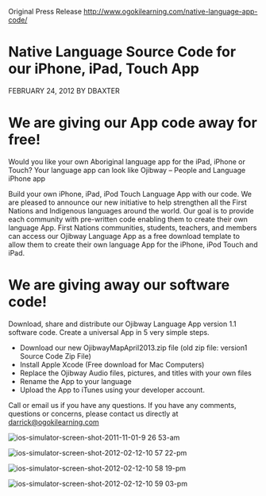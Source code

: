 Original Press Release 
http://www.ogokilearning.com/native-language-app-code/

# Native Language Source Code for our iPhone, iPad, Touch App
FEBRUARY 24, 2012 BY DBAXTER

# We are giving our App code away for free!
Would you like your own Aboriginal language app for the iPad, iPhone or Touch? Your language app can look like Ojibway – People and Language iPhone app

Build your own iPhone, iPad, iPod Touch Language App with our code.
We are pleased to announce our new initiative to help strengthen all the First Nations and Indigenous languages around the world. Our goal is to provide each community with pre-written code enabling them to create their own language App. First Nations communities, students, teachers, and members can access our Ojibway Language App as a free download template to allow them to create their own language App for the iPhone, iPod Touch and iPad.

# We are giving away our software code!

Download, share and distribute our Ojibway Language App version 1.1 software code. Create a universal App in 5 very simple steps.

* Download our new OjibwayMapApril2013.zip file  (old zip file: version1 Source Code Zip File)
* Install Apple Xcode (Free download for Mac Computers)
* Replace the Ojibway Audio files, pictures, and titles with your own files
* Rename the App to your language
* Upload the App to iTunes using your developer account.

Call or email us if you have any questions.
If you have any comments, questions or concerns, please contact us directly at darrick@ogokilearning.com

![ios-simulator-screen-shot-2011-11-01-9 26 53-am](https://cloud.githubusercontent.com/assets/196199/9023976/99c9bbcc-3881-11e5-9296-3431b574bd9e.jpg)

![ios-simulator-screen-shot-2012-02-12-10 57 22-pm](https://cloud.githubusercontent.com/assets/196199/9023977/99cb28d6-3881-11e5-978a-f8a1242c463c.png)

![ios-simulator-screen-shot-2012-02-12-10 58 19-pm](https://cloud.githubusercontent.com/assets/196199/9023978/99cc1e08-3881-11e5-8144-f0d26ac2e1e3.png)

![ios-simulator-screen-shot-2012-02-12-10 59 03-pm](https://cloud.githubusercontent.com/assets/196199/9023975/99c89300-3881-11e5-91b1-278907b8bdd8.png)
